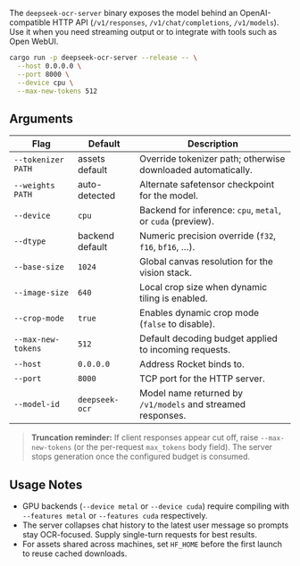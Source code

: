 The `deepseek-ocr-server` binary exposes the model behind an OpenAI-compatible HTTP API (`/v1/responses`, `/v1/chat/completions`, `/v1/models`). Use it when you need streaming output or to integrate with tools such as Open WebUI.

```bash
cargo run -p deepseek-ocr-server --release -- \
  --host 0.0.0.0 \
  --port 8000 \
  --device cpu \
  --max-new-tokens 512
```

## Arguments

| Flag | Default | Description |
| --- | --- | --- |
| `--tokenizer PATH` | assets default | Override tokenizer path; otherwise downloaded automatically. |
| `--weights PATH` | auto-detected | Alternate safetensor checkpoint for the model. |
| `--device` | `cpu` | Backend for inference: `cpu`, `metal`, or `cuda` (preview). |
| `--dtype` | backend default | Numeric precision override (`f32`, `f16`, `bf16`, …). |
| `--base-size` | `1024` | Global canvas resolution for the vision stack. |
| `--image-size` | `640` | Local crop size when dynamic tiling is enabled. |
| `--crop-mode` | `true` | Enables dynamic crop mode (`false` to disable). |
| `--max-new-tokens` | `512` | Default decoding budget applied to incoming requests. |
| `--host` | `0.0.0.0` | Address Rocket binds to. |
| `--port` | `8000` | TCP port for the HTTP server. |
| `--model-id` | `deepseek-ocr` | Model name returned by `/v1/models` and streamed responses. |

> **Truncation reminder:** If client responses appear cut off, raise `--max-new-tokens` (or the per-request `max_tokens` body field). The server stops generation once the configured budget is consumed.

## Usage Notes

- GPU backends (`--device metal` or `--device cuda`) require compiling with `--features metal` or `--features cuda` respectively.
- The server collapses chat history to the latest user message so prompts stay OCR-focused. Supply single-turn requests for best results.
- For assets shared across machines, set `HF_HOME` before the first launch to reuse cached downloads.
